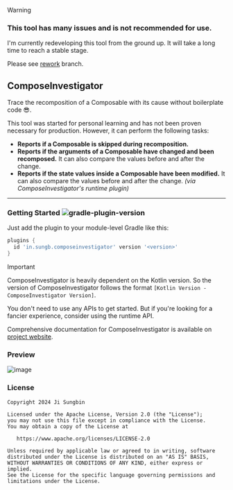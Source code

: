 > [!WARNING]
>
> ### This tool has many issues and is not recommended for use.
>
> I'm currently redeveloping this tool from the ground up. It will take a long time
> to reach a stable stage.
>
> Please see [rework](https://github.com/jisungbin/ComposeInvestigator/tree/rework) branch.

## ComposeInvestigator

Trace the recomposition of a Composable with its cause without boilerplate code 😎.

This tool was started for personal learning and has not been proven necessary for production.
However, it can perform the following tasks:

- **Reports if a Composable is skipped during recomposition.**
- **Reports if the arguments of a Composable have changed and been recomposed.** It can also compare the
  values before and after the change.
- **Reports if the state values inside a Composable have been modified.** It can also compare the values
  before and after the change. *(via ComposeInvestigator's runtime plugin)*

---

### Getting Started ![gradle-plugin-version](https://img.shields.io/maven-central/v/in.sungb.composeinvestigator/composeinvestigator-gradle-plugin?style=flat-square)

Just add the plugin to your module-level Gradle like this:

```groovy
plugins {
  id 'in.sungb.composeinvestigator' version '<version>'
}
```

> [!IMPORTANT]
>
> ComposeInvestigator is heavily dependent on the Kotlin version. So the version of 
> ComposeInvestigator follows the format `[Kotlin Version - ComposeInvestigator Version]`.

You don't need to use any APIs to get started. But if you're looking for a fancier experience,
consider using the runtime API.

Comprehensive documentation for ComposeInvestigator is available
on [project website](https://jisungbin.github.io/ComposeInvestigator).

### Preview

![image](https://github.com/jisungbin/ComposeInvestigator/assets/40740128/98991bd9-97f2-47a7-9cc9-6f9cd1cda0e3)

### License

```
Copyright 2024 Ji Sungbin

Licensed under the Apache License, Version 2.0 (the "License");
you may not use this file except in compliance with the License.
You may obtain a copy of the License at

   https://www.apache.org/licenses/LICENSE-2.0

Unless required by applicable law or agreed to in writing, software
distributed under the License is distributed on an "AS IS" BASIS,
WITHOUT WARRANTIES OR CONDITIONS OF ANY KIND, either express or implied.
See the License for the specific language governing permissions and
limitations under the License.
```
